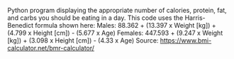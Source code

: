 Python program displaying the appropriate number of calories, protein, fat, and carbs you should be eating in a day. 
This code uses the Harris-Benedict formula shown here: Males: 88.362 + (13.397 x Weight [kg]) + (4.799 x Height [cm]) - (5.677 x Age) 
Females: 447.593 + (9.247 x Weight [kg]) + (3.098 x Height [cm]) - (4.33 x Age) 
Source: https://www.bmi-calculator.net/bmr-calculator/
